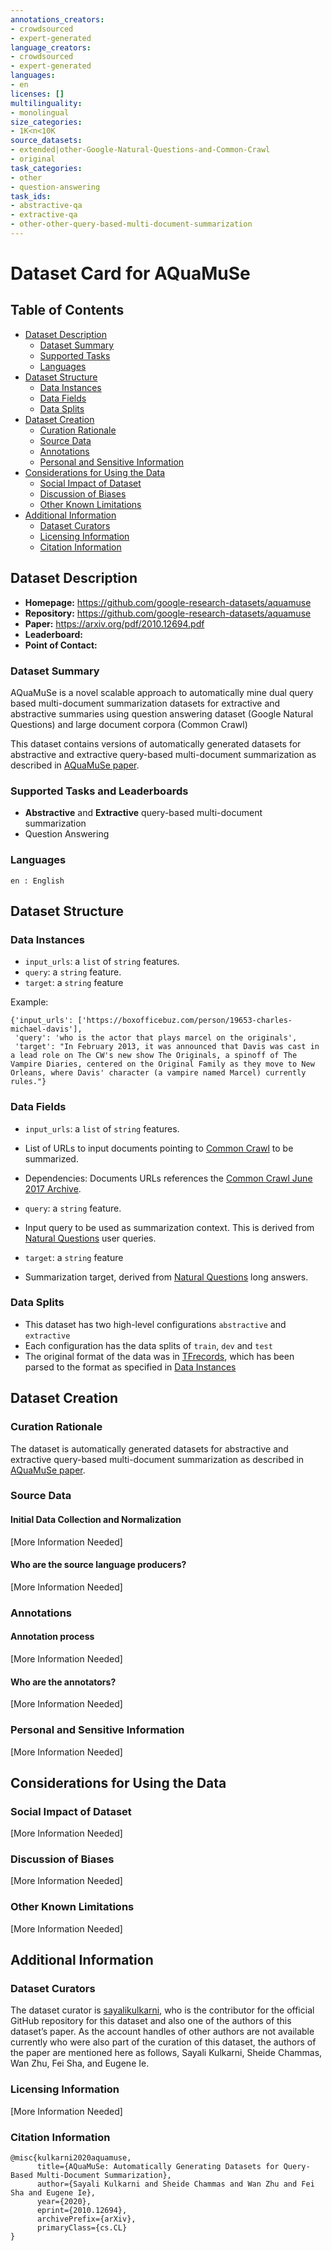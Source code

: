```yaml
---
annotations_creators:
- crowdsourced
- expert-generated
language_creators:
- crowdsourced
- expert-generated
languages:
- en
licenses: []
multilinguality:
- monolingual
size_categories:
- 1K<n<10K
source_datasets:
- extended|other-Google-Natural-Questions-and-Common-Crawl
- original
task_categories:
- other
- question-answering
task_ids:
- abstractive-qa
- extractive-qa
- other-other-query-based-multi-document-summarization
---
```


# Dataset Card for AQuaMuSe
## Table of Contents
- [Dataset Description](#dataset-description)
  - [Dataset Summary](#dataset-summary)
  - [Supported Tasks](#supported-tasks-and-leaderboards)
  - [Languages](#languages)
- [Dataset Structure](#dataset-structure)
  - [Data Instances](#data-instances)
  - [Data Fields](#data-fields)
  - [Data Splits](#data-splits)
- [Dataset Creation](#dataset-creation)
  - [Curation Rationale](#curation-rationale)
  - [Source Data](#source-data)
  - [Annotations](#annotations)
  - [Personal and Sensitive Information](#personal-and-sensitive-information)
- [Considerations for Using the Data](#considerations-for-using-the-data)
  - [Social Impact of Dataset](#social-impact-of-dataset)
  - [Discussion of Biases](#discussion-of-biases)
  - [Other Known Limitations](#other-known-limitations)
- [Additional Information](#additional-information)
  - [Dataset Curators](#dataset-curators)
  - [Licensing Information](#licensing-information)
  - [Citation Information](#citation-information)

## Dataset Description

- **Homepage:** https://github.com/google-research-datasets/aquamuse
- **Repository:** https://github.com/google-research-datasets/aquamuse
- **Paper:** https://arxiv.org/pdf/2010.12694.pdf
- **Leaderboard:**
- **Point of Contact:**

### Dataset Summary

AQuaMuSe is a novel scalable approach to automatically mine dual query based multi-document summarization datasets for extractive and abstractive summaries using question answering dataset (Google Natural Questions) and large document corpora (Common Crawl)

This dataset contains versions of automatically generated datasets for abstractive and extractive query-based multi-document summarization as described in [AQuaMuSe paper](https://arxiv.org/pdf/2010.12694.pdf).
### Supported Tasks and Leaderboards

- **Abstractive** and **Extractive** query-based multi-document summarization
- Question Answering

### Languages

    en : English

## Dataset Structure

### Data Instances

- `input_urls`: a `list` of `string` features. 
- `query`: a `string` feature.
- `target`: a `string` feature


Example: 

    {'input_urls': ['https://boxofficebuz.com/person/19653-charles-michael-davis'],
     'query': 'who is the actor that plays marcel on the originals',
     'target': "In February 2013, it was announced that Davis was cast in a lead role on The CW's new show The Originals, a spinoff of The Vampire Diaries, centered on the Original Family as they move to New Orleans, where Davis' character (a vampire named Marcel) currently rules."}

### Data Fields

 - `input_urls`: a `list` of `string` features. 
  - List of URLs to input documents pointing to  [Common Crawl](https://commoncrawl.org/2017/07/june-2017-crawl-archive-now-available)  to be summarized. 
  - Dependencies: Documents URLs references the  [Common Crawl June 2017 Archive](https://commoncrawl.org/2017/07/june-2017-crawl-archive-now-available).
  
 - `query`: a `string` feature.
  - Input query to be used as summarization context. This is  derived from  [Natural Questions](https://ai.google.com/research/NaturalQuestions/)  user queries.
  
 -  `target`: a `string` feature
  - Summarization target, derived from  [Natural Questions](https://ai.google.com/research/NaturalQuestions/)  long answers.
### Data Splits
 - This dataset has two high-level configurations `abstractive` and `extractive`
 - Each configuration has the data splits of `train`, `dev` and `test`
 - The original format of the data was in [TFrecords](https://www.tensorflow.org/tutorials/load_data/tfrecord), which has been parsed to the format as specified in [Data Instances](#data-instances)
 
## Dataset Creation

### Curation Rationale

The dataset is automatically generated datasets for abstractive and extractive query-based multi-document summarization as described in [AQuaMuSe paper](https://arxiv.org/pdf/2010.12694.pdf).
### Source Data

#### Initial Data Collection and Normalization

[More Information Needed]

#### Who are the source language producers?

[More Information Needed]

### Annotations

#### Annotation process

[More Information Needed]

#### Who are the annotators?

[More Information Needed]

### Personal and Sensitive Information

[More Information Needed]

## Considerations for Using the Data

### Social Impact of Dataset

[More Information Needed]

### Discussion of Biases

[More Information Needed]

### Other Known Limitations

[More Information Needed]

## Additional Information

### Dataset Curators

The dataset curator is [sayalikulkarni](https://github.com/google-research-datasets/aquamuse/commits?author=sayalikulkarni), who is the contributor for the official GitHub repository for this dataset and also one of the authors of this dataset’s paper. As the account handles of other authors are not available currently who were also part of the curation of this dataset, the authors of the paper are mentioned here as follows, Sayali Kulkarni, Sheide Chammas, Wan Zhu, Fei Sha, and Eugene Ie.

### Licensing Information

[More Information Needed]

### Citation Information

    @misc{kulkarni2020aquamuse,
          title={AQuaMuSe: Automatically Generating Datasets for Query-Based Multi-Document Summarization}, 
          author={Sayali Kulkarni and Sheide Chammas and Wan Zhu and Fei Sha and Eugene Ie},
          year={2020},
          eprint={2010.12694},
          archivePrefix={arXiv},
          primaryClass={cs.CL}
    }


